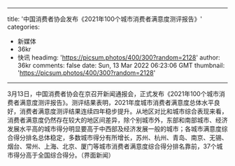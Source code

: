 
---
title: '中国消费者协会发布《2021年100个城市消费者满意度测评报告》'
categories: 
 - 新媒体
 - 36kr
 - 快讯
headimg: 'https://picsum.photos/400/300?random=2128'
author: 36kr
comments: false
date: Sun, 13 Mar 2022 06:23:06 GMT
thumbnail: 'https://picsum.photos/400/300?random=2128'
---

<div>   
3月13日，中国消费者协会在京召开新闻通报会，正式发布《2021年100个城市消费者满意度测评报告》。测评结果表明，2021年度城市消费者满意度总体水平良好，消费者满意度测评结果连续四年稳步提升。从地区对比和城市综合表现来看，消费者满意度仍然存在较大的地区间差异，除个别城市外，东部和南部城市、经济发展水平高的城市得分明显要高于中西部及经济发展一般的城市；各城市满意度综合得分排名总体稳定，多数城市得分有所增长，苏州、杭州、青岛、南京、无锡、烟台、常州、上海、北京、厦门等城市消费者满意度综合得分排名靠前，37个城市得分高于全国综合得分。（界面新闻）  
</div>
            